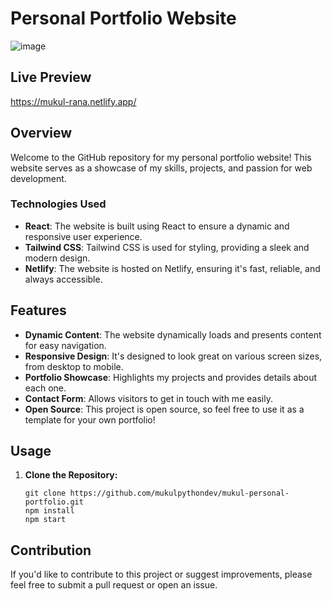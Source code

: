 # Personal Portfolio Website
![image](https://github.com/mukulpythondev/Portfolio-CodeBase/assets/134795697/6aa114dc-4ffa-48fe-9015-b98c816220a4)



## Live Preview
https://mukul-rana.netlify.app/
## Overview

Welcome to the GitHub repository for my personal portfolio website! This website serves as a showcase of my skills, projects, and passion for web development.

### Technologies Used

- **React**: The website is built using React to ensure a dynamic and responsive user experience.
- **Tailwind CSS**: Tailwind CSS is used for styling, providing a sleek and modern design.
- **Netlify**: The website is hosted on Netlify, ensuring it's fast, reliable, and always accessible.

## Features

- **Dynamic Content**: The website dynamically loads and presents content for easy navigation.
- **Responsive Design**: It's designed to look great on various screen sizes, from desktop to mobile.
- **Portfolio Showcase**: Highlights my projects and provides details about each one.
- **Contact Form**: Allows visitors to get in touch with me easily.
- **Open Source**: This project is open source, so feel free to use it as a template for your own portfolio!

## Usage

1. **Clone the Repository:**

   ```shell
   git clone https://github.com/mukulpythondev/mukul-personal-portfolio.git 
   npm install
   npm start

## Contribution
If you'd like to contribute to this project or suggest improvements, please 
feel free to submit a pull request or open an issue.
